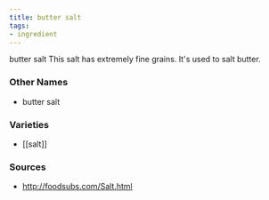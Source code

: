 ```yaml
---
title: butter salt
tags:
- ingredient
---
```

butter salt This salt has extremely fine grains. It's used to salt butter.

### Other Names

* butter salt

### Varieties

* [[salt]]

### Sources
* http://foodsubs.com/Salt.html
